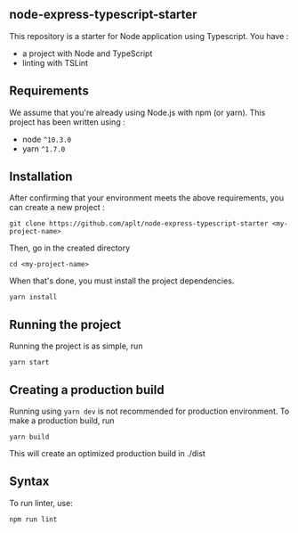## node-express-typescript-starter

This repository is a starter for Node application using Typescript. You have :

- a project with Node and TypeScript
- linting with TSLint

## Requirements

We assume that you're already using Node.js with npm (or yarn).
This project has been written using :
- node ```^10.3.0```
- yarn ```^1.7.0```

## Installation

After confirming that your environment meets the above requirements, you can create a new project :
```
git clone https://github.com/aplt/node-express-typescript-starter <my-project-name>
```
Then, go in the created directory
````
cd <my-project-name>
````

When that's done, you must install the project dependencies.
````
yarn install
````

## Running the project

Running the project is as simple, run

```
yarn start
```

## Creating a production build

Running using ```yarn dev``` is not recommended for production environment.
To make a production build, run

```
yarn build
```

This will create an optimized production build in ./dist

## Syntax

To run linter, use:

```
npm run lint
```